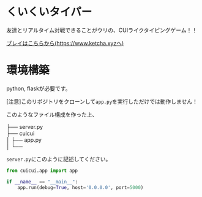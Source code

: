 # くいくいタイパー

友達とリアルタイム対戦できることがウリの、CUIライクタイピングゲーム！！

[プレイはこちらから(https://www.ketcha.xyzへ)](https://www.ketcha.xyz/cuicui "くいくいタイパー")


# 環境構築

python, flaskが必要です。

[注意]このリポジトリをクローンして`app.py`を実行しただけでは動作しません！

このようなファイル構成を作った上、

├── server.py<br>
├── cuicui<br>
│   ├── app.py<br>
│   └── <br>

`server.py`にこのように記述してください。
```python:server.py
from cuicui.app import app

if __name__ == "__main__":
    app.run(debug=True, host='0.0.0.0', port=5000)
```
